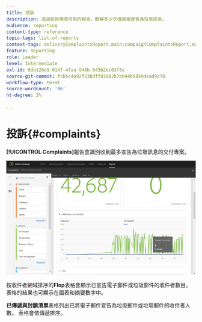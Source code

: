 ```yaml
---
title: 投訴
description: 透過投訴現成可用的報告，瞭解多少次傳遞被宣告為垃圾訊息。
audience: reporting
content-type: reference
topic-tags: list-of-reports
context-tags: deliveryComplaintsReport,main;campaignComplaintsReport,main;programComplaintsReport,main
feature: Reporting
role: Leader
level: Intermediate
exl-id: 8de120e9-014f-4faa-948b-843b2ec03f5e
source-git-commit: fcb5c4a92f23bdffd1082b7b044b5859dead9d70
workflow-type: tm+mt
source-wordcount: '86'
ht-degree: 2%

---
```


# 投訴{#complaints}

**[!UICONTROL Complaints]**&#x200B;報告會識別收到最多宣告為垃圾訊息的交付專案。

![](assets/delivery_reports_complaints.png)

按收件者網域排序的&#x200B;**Flop**&#x200B;表格會顯示已宣告電子郵件或垃圾郵件的收件者數目。 表格的結果也可顯示在圖表和摘要數字中。

**已傳遞與封鎖清單**&#x200B;表格列出已將電子郵件宣告為垃圾郵件或垃圾郵件的收件者人數。 表格會依傳遞排序。
